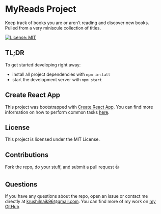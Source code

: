 # MyReads Project

Keep track of books you are or aren't reading and discover new books. Pulled from a very miniscule collection of titles.

[![License: MIT](https://img.shields.io/badge/License-MIT-yellow.svg)](https://opensource.org/licenses/MIT)

## TL;DR

To get started developing right away:

* install all project dependencies with `npm install`
* start the development server with `npm start`

## Create React App

This project was bootstrapped with [Create React App](https://github.com/facebookincubator/create-react-app). You can find more information on how to perform common tasks [here](https://github.com/facebookincubator/create-react-app/blob/master/packages/react-scripts/template/README.md).

## License

This project is licensed under the MIT License.

## Contributions

Fork the repo, do your stuff, and submit a pull request 👍

## Questions

If you have any questions about the repo, open an issue or contact me directly at <krushilnaik96@gmail.com>.
You can find more of my work on [my GitHub](https://github.com/krushilnaik).
